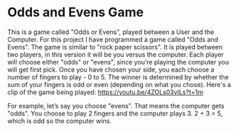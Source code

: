 # Odds and Evens Game
This is a game called "Odds or Evens", played between a User and the Computer. 
For this project I have programmed a game called "Odds and Evens". The game is similar to "rock paper scissors". It is played between two players, in this version it will be you versus the computer. Each player will choose either "odds" or "evens", since you’re playing the computer you will get first pick. Once you have chosen your side, you each choose a number of fingers to play - 0 to 5. The winner is determined by whether the sum of your fingers is odd or even (depending on what you chose). Here's a clip of the game being played: https://youtu.be/4ZOLs03vILs?t=1m

For example, let’s say you choose "evens". That means the computer gets "odds". You choose to play 2 fingers and the computer plays 3. 
2 + 3 = 5, which is odd so the computer wins.
